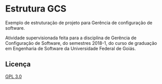 # Estrutura GCS

Exemplo de estruturação de projeto para Gerência de configuração de software.

Atividade supervisionada feita para a disciplina de Gerência de Configuração de Software, do semestres 2018-1, do curso de graduação em Engenharia de Software da Universidade Federal de Goiás.

## Licença
[GPL 3.0](LICENSE)
